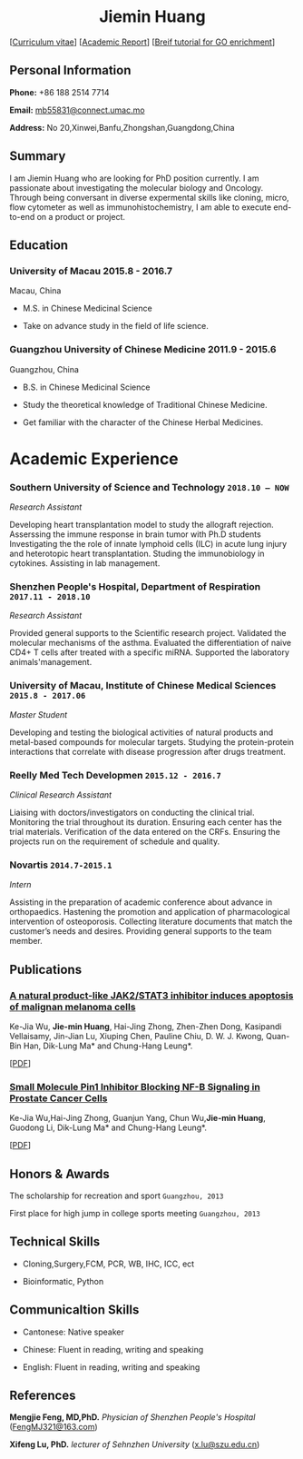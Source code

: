 # <center>Jiemin  Huang</center >

<div id="webaddress">
<i class="fi-home" style="margin-left:1em"></i>

[[Curriculum vitae](Academic/CV-JieminHuang.pdf)]
[[Academic Report](Academic/ar.PDF)]
[[Breif tutorial for GO enrichment](Academic/1.pdf)]

</div>

##    Personal Information                                          


__Phone:__     +86 188 2514 7714


__Email:__    <mb55831@connect.umac.mo>


__Address:__    No 20,Xinwei,Banfu,Zhongshan,Guangdong,China


## Summary
I am Jiemin Huang who are looking for PhD position currently. I am passionate about investigating the molecular biology and Oncology. Through being conversant in diverse expermental skills like cloning, micro, flow cytometer as well as immunohistochemistry, I am able to execute end-to-end on a product or project.


##  Education  

### __University of Macau__  2015.8 - 2016.7


Macau, China


- M.S. in Chinese Medicinal Science


- Take on advance study in the field of life science. 



### __Guangzhou University of Chinese Medicine__  2011.9 - 2015.6 



Guangzhou, China


- B.S. in Chinese Medicinal Science


- Study the theoretical knowledge of Traditional Chinese Medicine. 


- Get familiar with the character of the Chinese Herbal Medicines.







# Academic Experience

### __Southern University of Science and Technology__  `2018.10 – NOW`
_Research Assistant_<br>

Developing heart transplantation model to study the allograft rejection.
Asserssing the immune response in brain tumor with Ph.D students 
Investigating the the role of innate lymphoid cells (ILC) in acute lung injury and heterotopic heart transplantation. 
Studing the immunobiology in cytokines.
Assisting in lab management.


### __Shenzhen People's Hospital, Department of Respiration__  `2017.11 - 2018.10`
_Research Assistant_<br>

Provided general supports to the Scientific research project.
Validated the molecular mechanisms of the asthma.
Evaluated the differentiation of naive CD4+ T cells after treated with a specific miRNA.
Supported the laboratory animals'management.



### __University of Macau, Institute of Chinese Medical Sciences__ `2015.8 - 2017.06`
_Master Student_<br>

Developing and testing the biological activities of
natural products and metal-based compounds for
molecular targets. Studying the protein-protein interactions
that correlate with disease progression
after drugs treatment.




### __Reelly Med Tech Developmen__ `2015.12 - 2016.7`

_Clinical Research Assistant_<br>

Liaising with doctors/investigators on conducting
the clinical trial. Monitoring the trial throughout
its duration. Ensuring each center has the trial
materials. Verification of the data entered on the
CRFs. Ensuring the projects run on the requirement
of schedule and quality.





### __Novartis__ `2014.7-2015.1`

_Intern_<br>





Assisting in the preparation of academic conference
about advance in orthopaedics. Hastening
the promotion and application of pharmacological
intervention of osteoporosis. Collecting literature
documents that match the customer’s needs and
desires. Providing general supports to the team
member.


## Publications

###  [__A natural product-like JAK2/STAT3 inhibitor induces apoptosis of malignan melanoma cells__](http://journals.plos.org/plosone/article?id=10.1371/journal.pone.0177123)

Ke-Jia Wu, __Jie-min Huang__, Hai-Jing
Zhong, Zhen-Zhen Dong, Kasipandi
Vellaisamy, Jin-Jian Lu, Xiuping Chen,
Pauline Chiu, D. W. J. Kwong, Quan-Bin
Han, Dik-Lung Ma* and Chung-Hang Leung*.

[[PDF](Academic/plos.pdf)]

###  [__Small Molecule Pin1 Inhibitor Blocking NF-B Signaling in Prostate Cancer Cells__](https://onlinelibrary.wiley.com/doi/full/10.1002/asia.201701216)

 Ke-Jia Wu,Hai-Jing Zhong, Guanjun Yang,
Chun Wu,__Jie-min Huang__, Guodong Li,
Dik-Lung Ma* and Chung-Hang Leung*.


[[PDF](Academic/Pin.pdf)]



## Honors & Awards

The scholarship for recreation and sport `Guangzhou, 2013` <br>


First place for high jump in college sports meeting `Guangzhou, 2013`<br>


## Technical Skills


- Cloning,Surgery,FCM, PCR, WB, IHC, ICC, ect


- Bioinformatic, Python



## Communicaltion Skills

- Cantonese: Native speaker

- Chinese:  Fluent in reading, writing and speaking

- English: Fluent in reading, writing and speaking


## References



__Mengjie Feng, MD,PhD.__  _Physician of Shenzhen People's Hospital_  (FengMJ321@163.com)


__Xifeng Lu, PhD.__  _lecturer of Sehnzhen University_  (x.lu@szu.edu.cn)
